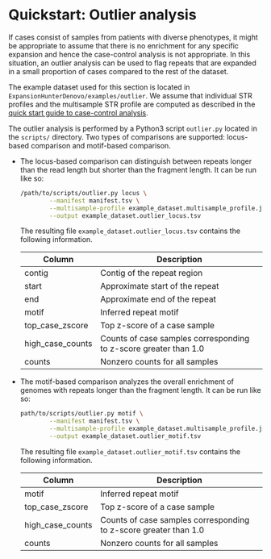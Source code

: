 # Quickstart: Outlier analysis

If cases consist of samples from patients with diverse phenotypes, it might be
appropriate to assume that there is no enrichment for any specific expansion
and hence the case-control analysis is not appropriate. In this situation, an
outlier analysis can be used to flag repeats that are expanded in a small
proportion of cases compared to the rest of the dataset.

The example dataset used for this section is located in
`ExpansionHunterDenovo/examples/outlier`. We assume that individual STR
profiles and the multisample STR profile are computed as described in the
[quick start guide to case-control analysis](03_Case_control_quickstart.md).

The outlier analysis is performed by a Python3 script `outlier.py` located
in the `scripts/` directory. Two types of comparisons are supported:
locus-based comparison and motif-based comparison.

- The locus-based comparison can distinguish between repeats longer
than the read length but shorter than the fragment length. It can be
run like so:

    ```bash
    /path/to/scripts/outlier.py locus \
            --manifest manifest.tsv \
            --multisample-profile example_dataset.multisample_profile.json \
            --output example_dataset.outlier_locus.tsv
    ```

  The resulting file `example_dataset.outlier_locus.tsv` contains the
  following information.

  | Column           | Description                                                      |
  |------------------|------------------------------------------------------------------|
  | contig           | Contig of the repeat region                                      |
  | start            | Approximate start of the repeat                                  |
  | end              | Approximate end of the repeat                                    |
  | motif            | Inferred repeat motif                                            |
  | top_case_zscore  | Top z-score of a case sample                                     |
  | high_case_counts | Counts of case samples corresponding to z-score greater than 1.0 |
  | counts           | Nonzero counts for all samples                                   |

- The motif-based comparison analyzes the overall enrichment of genomes with
repeats longer than the fragment length. It can be run like so:

    ```bash
    path/to/scripts/outlier.py motif \
            --manifest manifest.tsv \
            --multisample-profile example_dataset.multisample_profile.json \
            --output example_dataset.outlier_motif.tsv
    ```

  The resulting file `example_dataset.outlier_motif.tsv` contains the following
  information.

  | Column           | Description                                                      |
  |------------------|------------------------------------------------------------------|
  | motif            | Inferred repeat motif                                            |
  | top_case_zscore  | Top z-score of a case sample                                     |
  | high_case_counts | Counts of case samples corresponding to z-score greater than 1.0 |
  | counts           | Nonzero counts for all samples                                   |
